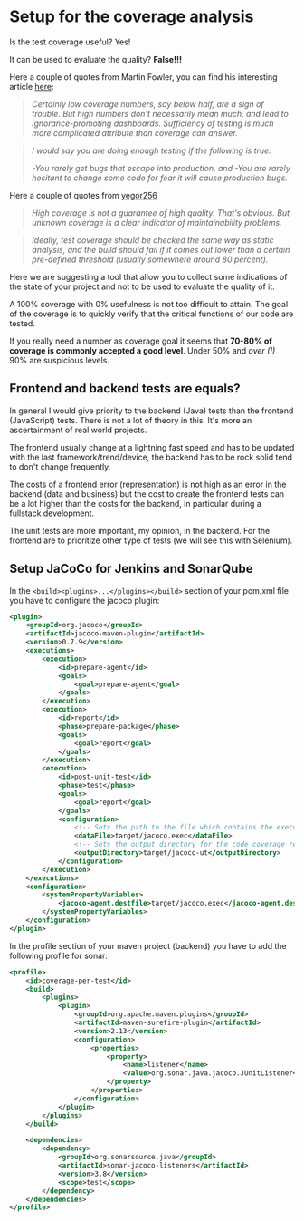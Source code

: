 # Setup for the coverage analysis

Is the test coverage useful? Yes!

It can be used to evaluate the quality? **False!!!**

Here a couple of quotes from Martin Fowler, you can find his interesting article [here](https://martinfowler.com/bliki/TestCoverage.html):

> _Certainly low coverage numbers, say below half, are a sign of trouble._
> _But high numbers don't necessarily mean much, and lead to ignorance-promoting dashboards._
> _Sufficiency of testing is much more complicated attribute than coverage can answer._

> _I would say you are doing enough testing if the following is true:_
>
> _-You rarely get bugs that escape into production, and_
> _-You are rarely hesitant to change some code for fear it will cause production bugs._

Here a couple of quotes from [yegor256](http://www.yegor256.com/2015/06/08/deadly-sins-software-project.html)

> _High coverage is not a guarantee of high quality. That's obvious. But unknown coverage is a clear indicator of maintainability problems._

> _Ideally, test coverage should be checked the same way as static analysis, and the build should fail if it comes out lower than a certain pre-defined threshold (usually somewhere around 80 percent)._

Here we are suggesting a tool that allow you to collect some indications of the state of your project and not to be used to evaluate the quality of it.

A 100% coverage with 0% usefulness is not too difficult to attain. The goal of the coverage is to quickly verify that the critical functions of our code are tested.

If you really need a number as coverage goal it seems that **70-80% of coverage is commonly accepted a good level**.
Under 50% and _over (!)_ 90% are suspicious levels.

## Frontend and backend tests are equals?

In general I would give priority to the backend (Java) tests than the frontend (JavaScript) tests.
There is not a lot of theory in this. It's more an ascertainment of real world projects.

The frontend usually change at a lightning fast speed and has to be updated with the last framework/trend/device, the backend has to be rock solid tend to don't change frequently.

The costs of a frontend error (representation) is not high as an error in the backend (data and business) but the cost to create the frontend tests can be a lot higher than the costs for the backend, in particular during a fullstack development.

The unit tests are more important, my opinion, in the backend. For the frontend are to prioritize other type of tests (we will see this with Selenium).

## Setup JaCoCo for Jenkins and SonarQube

In the ```<build><plugins>...</plugins></build>``` section of your pom.xml file you have to configure the jacoco plugin:

```xml
<plugin>
    <groupId>org.jacoco</groupId>
    <artifactId>jacoco-maven-plugin</artifactId>
    <version>0.7.9</version>
    <executions>
        <execution>
            <id>prepare-agent</id>
            <goals>
                <goal>prepare-agent</goal>
            </goals>
        </execution>
        <execution>
            <id>report</id>
            <phase>prepare-package</phase>
            <goals>
                <goal>report</goal>
            </goals>
        </execution>
        <execution>
            <id>post-unit-test</id>
            <phase>test</phase>
            <goals>
                <goal>report</goal>
            </goals>
            <configuration>
                <!-- Sets the path to the file which contains the execution data. -->
                <dataFile>target/jacoco.exec</dataFile>
                <!-- Sets the output directory for the code coverage report. -->
                <outputDirectory>target/jacoco-ut</outputDirectory>
            </configuration>
        </execution>
    </executions>
    <configuration>
        <systemPropertyVariables>
            <jacoco-agent.destfile>target/jacoco.exec</jacoco-agent.destfile>
        </systemPropertyVariables>
    </configuration>
</plugin>
```
In the profile section of your maven project (backend) you have to add the following profile for sonar:

```xml
<profile>
    <id>coverage-per-test</id>
    <build>
        <plugins>
            <plugin>
                <groupId>org.apache.maven.plugins</groupId>
                <artifactId>maven-surefire-plugin</artifactId>
                <version>2.13</version>
                <configuration>
                    <properties>
                        <property>
                            <name>listener</name>
                            <value>org.sonar.java.jacoco.JUnitListener</value>
                        </property>
                    </properties>
                </configuration>
            </plugin>
        </plugins>
    </build>

    <dependencies>
        <dependency>
            <groupId>org.sonarsource.java</groupId>
            <artifactId>sonar-jacoco-listeners</artifactId>
            <version>3.8</version>
            <scope>test</scope>
        </dependency>
    </dependencies>
</profile>
```
